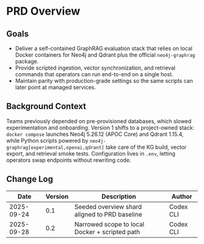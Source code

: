 # PRD Overview

## Goals
- Deliver a self-contained GraphRAG evaluation stack that relies on local Docker containers for Neo4j and Qdrant plus the official `neo4j-graphrag` package.
- Provide scripted ingestion, vector synchronization, and retrieval commands that operators can run end-to-end on a single host.
- Maintain parity with production-grade settings so the same scripts can later point at managed services.

## Background Context
Teams previously depended on pre-provisioned databases, which slowed experimentation and onboarding. Version 1 shifts to a project-owned stack: `docker compose` launches Neo4j 5.26.12 (APOC Core) and Qdrant 1.15.4, while Python scripts powered by `neo4j-graphrag[experimental,openai,qdrant]` take care of the KG build, vector export, and retrieval smoke tests. Configuration lives in `.env`, letting operators swap endpoints without rewriting code.

## Change Log
| Date       | Version | Description                                       | Author    |
|------------|---------|---------------------------------------------------|-----------|
| 2025-09-24 | 0.1     | Seeded overview shard aligned to PRD baseline    | Codex CLI |
| 2025-09-28 | 0.2     | Narrowed scope to local Docker + scripted path   | Codex CLI |
